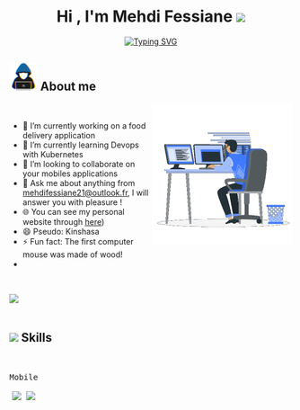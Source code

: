 <h1 align="center"><b>Hi , I'm Mehdi Fessiane </b><img src="https://media.giphy.com/media/hvRJCLFzcasrR4ia7z/giphy.gif" width="35"></h1>

<p align="center">
  <a href="https://git.io/typing-svg"><img src="https://readme-typing-svg.herokuapp.com?font=Fira+Code&pause=1000&width=435&lines=Mobile+App+Developer+in+Freelance;Front-End+Developer+at+AquaTech;Student+in+Master+IT+at+EPITECH" alt="Typing SVG" /></a>
</p>

## <picture><img src = "https://github.com/0xAbdulKhalid/0xAbdulKhalid/raw/main/assets/mdImages/about_me.gif" width = 50px></picture> **About me**
<picture> <img align="right" src="https://github.com/0xAbdulKhalid/0xAbdulKhalid/raw/main/assets/mdImages/Right_Side.gif" width = 250px></picture>
<br>

- 🔭 I’m currently working on a food delivery application
- 🌱 I’m currently learning Devops with Kubernetes
- 👯 I’m looking to collaborate on your mobiles applications 
- 💬 Ask me about anything from [mehdifessiane21@outlook.fr](mailto:mehdifessiane21@outlook.fr), I will answer you with pleasure !
- 🌐 You can see my personal website through [here](https://mehdi-fsn.github.io/cv_online/))
- 😄 Pseudo: Kinshasa
- ⚡ Fun fact: The first computer mouse was made of wood!
- 
<br>

<img src="https://user-images.githubusercontent.com/73097560/115834477-dbab4500-a447-11eb-908a-139a6edaec5c.gif"><br><br>

## <img src="https://media2.giphy.com/media/QssGEmpkyEOhBCb7e1/giphy.gif?cid=ecf05e47a0n3gi1bfqntqmob8g9aid1oyj2wr3ds3mg700bl&rid=giphy.gif" width ="25"><b> Skills</b>
<br>

<p style="display: inline-block;" align="center">
  
  <kbd>
    <kbd>Mobile</kbd>
    <br>
    <br>
    <img width="30px" src="https://cdn.jsdelivr.net/gh/devicons/devicon/icons/flutter/flutter-plain.svg" />
    <img width="30px" src="https://cdn.jsdelivr.net/gh/devicons/devicon/icons/dart/dart-original.svg" />
  </kbd>
  
</p>
